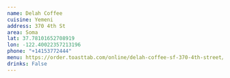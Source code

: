 ```yaml
---
name: Delah Coffee
cuisine: Yemeni
address: 370 4th St
area: Soma
lat: 37.78101652708919
lon: -122.40022357213196
phone: "+14153772444"
menu: https://order.toasttab.com/online/delah-coffee-sf-370-4th-street/
drinks: False
---
```

